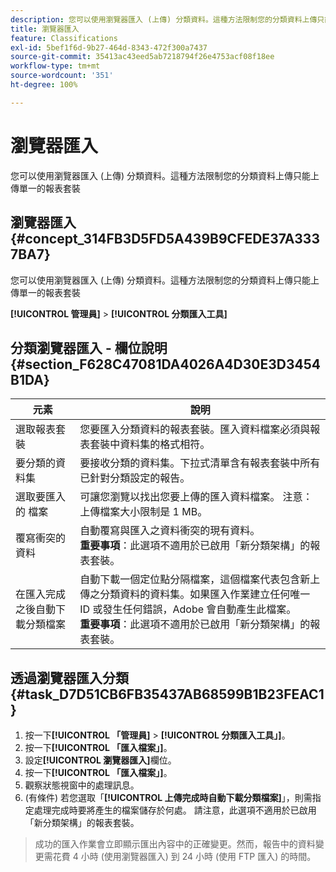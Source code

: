 ```yaml
---
description: 您可以使用瀏覽器匯入 (上傳) 分類資料。這種方法限制您的分類資料上傳只能上傳單一的報表套裝
title: 瀏覽器匯入
feature: Classifications
exl-id: 5bef1f6d-9b27-464d-8343-472f300a7437
source-git-commit: 35413ac43eed5ab7218794f26e4753acf08f18ee
workflow-type: tm+mt
source-wordcount: '351'
ht-degree: 100%

---
```


# 瀏覽器匯入

您可以使用瀏覽器匯入 (上傳) 分類資料。這種方法限制您的分類資料上傳只能上傳單一的報表套裝

## 瀏覽器匯入 {#concept_314FB3D5FD5A439B9CFEDE37A3337BA7}

您可以使用瀏覽器匯入 (上傳) 分類資料。這種方法限制您的分類資料上傳只能上傳單一的報表套裝

**[!UICONTROL 管理員]** > **[!UICONTROL 分類匯入工具]**

## 分類瀏覽器匯入 - 欄位說明 {#section_F628C47081DA4026A4D30E3D3454B1DA}

| 元素 | 說明 |
| --- | --- |
| 選取報表套裝 | 您要匯入分類資料的報表套裝。匯入資料檔案必須與報表套裝中資料集的格式相符。 |
| 要分類的資料集 | 要接收分類的資料集。下拉式清單含有報表套裝中所有已針對分類設定的報告。 |
| 選取要匯入的 檔案 | 可讓您瀏覽以找出您要上傳的匯入資料檔案。 注意：上傳檔案大小限制是 1 MB。 |
| 覆寫衝突的資料 | 自動覆寫與匯入之資料衝突的現有資料。<br>**重要事項**：此選項不適用於已啟用「新分類架構」的報表套裝。 |
| 在匯入完成之後自動下載分類檔案 | 自動下載一個定位點分隔檔案，這個檔案代表包含新上傳之分類資料的資料集。如果匯入作業建立任何唯一 ID 或發生任何錯誤，Adobe 會自動產生此檔案。<br>**重要事項**：此選項不適用於已啟用「新分類架構」的報表套裝。 |


## 透過瀏覽器匯入分類 {#task_D7D51CB6FB35437AB68599B1B23FEAC1}

1. 按一下&#x200B;**[!UICONTROL 「管理員]** > **[!UICONTROL 分類匯入工具」]**。
1. 按一下&#x200B;**[!UICONTROL 「匯入檔案」]**。
1. 設定&#x200B;**[!UICONTROL 瀏覽器匯入]**&#x200B;欄位。
1. 按一下&#x200B;**[!UICONTROL 「匯入檔案」]**。
1. 觀察狀態視窗中的處理訊息。
1. (有條件) 若您選取「**[!UICONTROL 上傳完成時自動下載分類檔案]**」，則需指定處理完成時要將產生的檔案儲存於何處。 請注意，此選項不適用於已啟用「新分類架構」的報表套裝。

>成功的匯入作業會立即顯示匯出內容中的正確變更。然而，報告中的資料變更需花費 4 小時 (使用瀏覽器匯入) 到 24 小時 (使用 FTP 匯入) 的時間。
